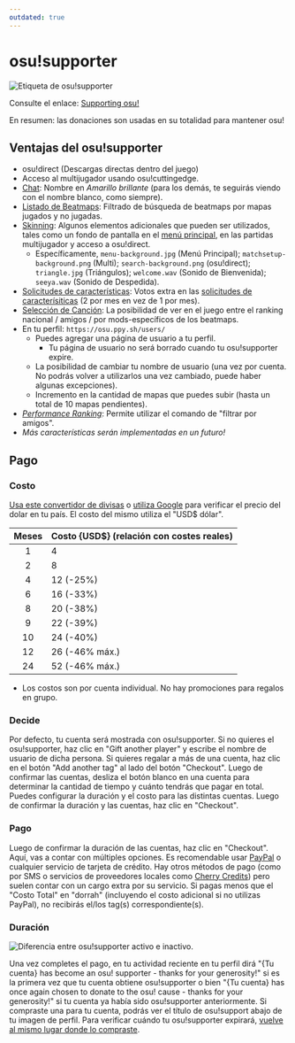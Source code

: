 ```yaml
---
outdated: true
---
```


# osu!supporter

![Etiqueta de osu!supporter](img/store-product.jpg "Etiqueta de osu!supporter")

Consulte el enlace: [Supporting osu!](https://osu.ppy.sh/home/support "osu!supporter en inglés")

En resumen: las donaciones son usadas en su totalidad para mantener osu!

## Ventajas del osu!supporter

- osu!direct (Descargas directas dentro del juego)
- Acceso al multijugador usando osu!cuttingedge.
- [Chat](/wiki/Chat_Console): Nombre en _Amarillo brillante_ (para los demás, te seguirás viendo con el nombre blanco, como siempre).
- [Listado de Beatmaps](https://osu.ppy.sh/beatmapsets): Filtrado de búsqueda de beatmaps por mapas jugados y no jugadas.
- [Skinning](/wiki/Skinning): Algunos elementos adicionales que pueden ser utilizados, tales como un fondo de pantalla en el [menú principal](https://osu.ppy.sh/community/forums/topics/96949), en las partidas multijugador y acceso a osu!direct.
  - Específicamente, `menu-background.jpg` (Menú Principal); `matchsetup-background.png` (Multi); `search-background.png` (osu!direct); `triangle.jpg` (Triángulos); `welcome.wav` (Sonido de Bienvenida); `seeya.wav` (Sonido de Despedida).
- [Solicitudes de características](https://osu.ppy.sh/community/forums/4): Votos extra en las [solicitudes de caracterísiticas](https://osu.ppy.sh/community/forums/4) (2 por mes en vez de 1 por mes).
- [Selección de Canción](/wiki/Interface): La posibilidad de ver en el juego entre el ranking nacional / amigos / por mods-específicos de los beatmaps.
- En tu perfil: `https://osu.ppy.sh/users/`
  - Puedes agregar una página de usuario a tu perfil.
    - Tu página de usuario no será borrado cuando tu osu!supporter expire.
  - La posibilidad de cambiar tu nombre de usuario (una vez por cuenta. No podrás volver a utilizarlos una vez cambiado, puede haber algunas excepciones).
  - Incremento en la cantidad de mapas que puedes subir (hasta un total de 10 mapas pendientes).
- [*Performance Ranking*](https://osu.ppy.sh/rankings/osu/performance): Permite utilizar el comando de "filtrar por amigos".
- *Más características serán implementadas en un futuro!*

## Pago

### Costo

[Usa este convertidor de divisas](http://www.oanda.com/currency/converter/) o [utiliza Google](https://www.google.com.my/#q=usd+exchange+rate) para verificar el precio del dolar en tu país. El costo del mismo utiliza el "USD$ dólar".

| Meses | Costo {USD$} (relación con costes reales) |
| :-: | :-- |
| 1 | 4 |
| 2 | 8 |
| 4 | 12 (-25%) |
| 6 | 16 (-33%) |
| 8 | 20 (-38%) |
| 9 | 22 (-39%) |
| 10 | 24 (-40%) |
| 12 | 26 (-46% máx.) |
| 24 | 52 (-46% máx.) |

- Los costos son por cuenta individual. No hay promociones para regalos en grupo.

### Decide

Por defecto, tu cuenta será mostrada con osu!supporter. Si no quieres el osu!supporter, haz clic en "Gift another player" y escribe el nombre de usuario de dicha persona. Si quieres regalar a más de una cuenta, haz clic en el botón "Add another tag" al lado del botón "Checkout". Luego de confirmar las cuentas, desliza el botón blanco en una cuenta para determinar la cantidad de tiempo y cuánto tendrás que pagar en total. Puedes configurar la duración y el costo para las distintas cuentas. Luego de confirmar la duración y las cuentas, haz clic en "Checkout".

### Pago

Luego de confirmar la duración de las cuentas, haz clic en "Checkout". Aquí, vas a contar con múltiples opciones. Es recomendable usar [PayPal](https://www.paypal.com) o cualquier servicio de tarjeta de crédito. Hay otros métodos de pago (como por SMS o servicios de proveedores locales como [Cherry Credits](http://www.cherrycredits.com/)) pero suelen contar con un cargo extra por su servicio. Si pagas menos que el "Costo Total" en "dorrah" (incluyendo el costo adicional si no utilizas PayPal), no recibirás el/los tag(s) correspondiente(s).

### Duración

![Diferencia entre osu!supporter activo e inactivo.](img/status.jpg "Diferencia entre osu!supporter activo e inactivo.")

Una vez completes el pago, en tu actividad reciente en tu perfil dirá "{Tu cuenta} has become an osu! supporter - thanks for your generosity!" si es la primera vez que tu cuenta obtiene osu!supporter o bien "{Tu cuenta} has once again chosen to donate to the osu! cause - thanks for your generosity!" si tu cuenta ya había sido osu!supporter anteriormente. Si compraste una para tu cuenta, podrás ver el título de osu!support abajo de tu imagen de perfil. Para verificar cuándo tu osu!supporter expirará, [vuelve al mismo lugar donde lo compraste](https://osu.ppy.sh/home/support).
